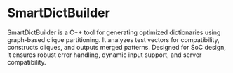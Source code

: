 # SmartDictBuilder
SmartDictBuilder is a C++ tool for generating optimized dictionaries using graph-based clique partitioning. It analyzes test vectors for compatibility, constructs cliques, and outputs merged patterns. Designed for SoC design, it ensures robust error handling, dynamic input support, and server compatibility.
